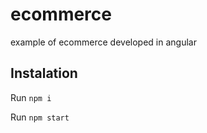 # ecommerce

example of ecommerce developed in angular

## Instalation

Run `npm i`

Run `npm start`
